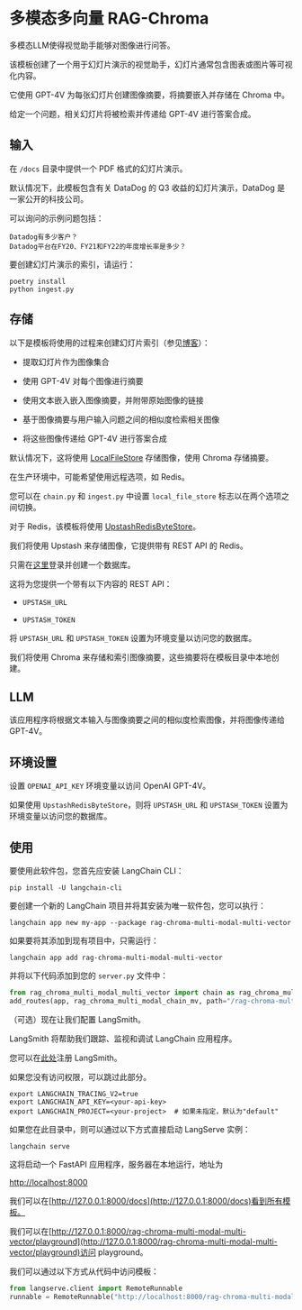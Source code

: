

# 多模态多向量 RAG-Chroma

多模态LLM使得视觉助手能够对图像进行问答。

该模板创建了一个用于幻灯片演示的视觉助手，幻灯片通常包含图表或图片等可视化内容。

它使用 GPT-4V 为每张幻灯片创建图像摘要，将摘要嵌入并存储在 Chroma 中。

给定一个问题，相关幻灯片将被检索并传递给 GPT-4V 进行答案合成。

## 输入

在 `/docs` 目录中提供一个 PDF 格式的幻灯片演示。

默认情况下，此模板包含有关 DataDog 的 Q3 收益的幻灯片演示，DataDog 是一家公开的科技公司。

可以询问的示例问题包括：

```
Datadog有多少客户？
Datadog平台在FY20、FY21和FY22的年度增长率是多少？
```

要创建幻灯片演示的索引，请运行：

```
poetry install
python ingest.py
```

## 存储

以下是模板将使用的过程来创建幻灯片索引（参见[博客](https://blog.langchain.dev/multi-modal-rag-template/)）：

* 提取幻灯片作为图像集合

* 使用 GPT-4V 对每个图像进行摘要

* 使用文本嵌入嵌入图像摘要，并附带原始图像的链接

* 基于图像摘要与用户输入问题之间的相似度检索相关图像

* 将这些图像传递给 GPT-4V 进行答案合成

默认情况下，这将使用 [LocalFileStore](https://python.langchain.com/docs/integrations/stores/file_system) 存储图像，使用 Chroma 存储摘要。

在生产环境中，可能希望使用远程选项，如 Redis。

您可以在 `chain.py` 和 `ingest.py` 中设置 `local_file_store` 标志以在两个选项之间切换。

对于 Redis，该模板将使用 [UpstashRedisByteStore](https://python.langchain.com/docs/integrations/stores/upstash_redis)。

我们将使用 Upstash 来存储图像，它提供带有 REST API 的 Redis。

只需在[这里](https://upstash.com/)登录并创建一个数据库。

这将为您提供一个带有以下内容的 REST API：

* `UPSTASH_URL`

* `UPSTASH_TOKEN`

将 `UPSTASH_URL` 和 `UPSTASH_TOKEN` 设置为环境变量以访问您的数据库。

我们将使用 Chroma 来存储和索引图像摘要，这些摘要将在模板目录中本地创建。

## LLM

该应用程序将根据文本输入与图像摘要之间的相似度检索图像，并将图像传递给 GPT-4V。

## 环境设置

设置 `OPENAI_API_KEY` 环境变量以访问 OpenAI GPT-4V。

如果使用 `UpstashRedisByteStore`，则将 `UPSTASH_URL` 和 `UPSTASH_TOKEN` 设置为环境变量以访问您的数据库。

## 使用

要使用此软件包，您首先应安装 LangChain CLI：

```shell
pip install -U langchain-cli
```

要创建一个新的 LangChain 项目并将其安装为唯一软件包，您可以执行：

```shell
langchain app new my-app --package rag-chroma-multi-modal-multi-vector
```

如果要将其添加到现有项目中，只需运行：

```shell
langchain app add rag-chroma-multi-modal-multi-vector
```

并将以下代码添加到您的 `server.py` 文件中：

```python
from rag_chroma_multi_modal_multi_vector import chain as rag_chroma_multi_modal_chain_mv
add_routes(app, rag_chroma_multi_modal_chain_mv, path="/rag-chroma-multi-modal-multi-vector")
```

（可选）现在让我们配置 LangSmith。

LangSmith 将帮助我们跟踪、监视和调试 LangChain 应用程序。

您可以在[此处](https://smith.langchain.com/)注册 LangSmith。

如果您没有访问权限，可以跳过此部分。

```shell
export LANGCHAIN_TRACING_V2=true
export LANGCHAIN_API_KEY=<your-api-key>
export LANGCHAIN_PROJECT=<your-project>  # 如果未指定，默认为"default"
```

如果您在此目录中，则可以通过以下方式直接启动 LangServe 实例：

```shell
langchain serve
```

这将启动一个 FastAPI 应用程序，服务器在本地运行，地址为

[http://localhost:8000](http://localhost:8000)

我们可以在[http://127.0.0.1:8000/docs](http://127.0.0.1:8000/docs)看到所有模板。

我们可以在[http://127.0.0.1:8000/rag-chroma-multi-modal-multi-vector/playground](http://127.0.0.1:8000/rag-chroma-multi-modal-multi-vector/playground)访问 playground。

我们可以通过以下方式从代码中访问模板：

```python
from langserve.client import RemoteRunnable
runnable = RemoteRunnable("http://localhost:8000/rag-chroma-multi-modal-multi-vector")
```